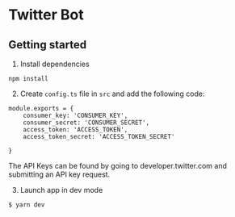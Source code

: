 # Twitter Bot

## Getting started

1. Install dependencies

```
npm install

```
2. Create ``config.ts`` file in ``src`` and add the following code:

```
module.exports = {
    consumer_key: 'CONSUMER_KEY',
    consumer_secret: 'CONSUMER_SECRET',
    access_token: 'ACCESS_TOKEN',
    access_token_secret: 'ACCESS_TOKEN_SECRET'

}
```
The API Keys can be found by going to developer.twitter.com and submitting an API key request.

3. Launch app in dev mode

```bash
$ yarn dev
```